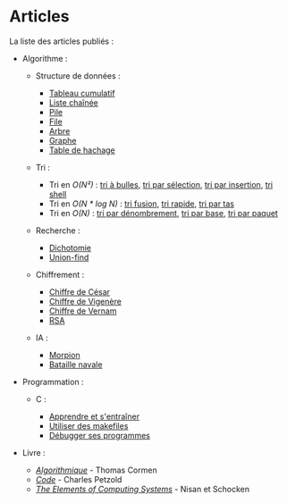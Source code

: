 Articles
========


La liste des articles publiés :

- Algorithme :

    - Structure de données :

         - [Tableau cumulatif](http://napnac.ga/algo/structure/tableau_cumulatif.html)
         - [Liste chaînée](http://napnac.ga/algo/structure/liste_chainee.html)
         - [Pile](http://napnac.ga/algo/structure/pile.html)
         - [File](http://napnac.ga/algo/structure/file.html)
         - [Arbre](http://napnac.ga/algo/structure/arbre.html)
         - [Graphe](http://napnac.ga/algo/structure/graphe.html)
         - [Table de hachage ](http://napnac.ga/algo/structure/table_hachage.html)
 
    - Tri :
 
         - Tri en *O(N²)* : [tri à bulles](http://napnac.ga/algo/tri/tri_bulles.html), [tri par sélection](http://napnac.ga/algo/tri/tri_selection.html), [tri par insertion](http://napnac.ga/algo/tri/tri_insertion.html), [tri shell](http://napnac.ga/algo/tri/tri_shell.html)
         - Tri en *O(N \* log N)* : [tri fusion](http://napnac.ga/algo/tri/tri_fusion.html), [tri rapide](http://napnac.ga/algo/tri/tri_rapide.html), [tri par tas](http://napnac.ga/algo/tri/tri_tas.html)
         - Tri en *O(N)* : [tri par dénombrement](http://napnac.ga/algo/tri/tri_denombrement.html), [tri par base](http://napnac.ga/algo/tri/tri_base.html), [tri par paquet](http://napnac.ga/algo/tri/tri_paquet.html)
 
    - Recherche :
 
         - [Dichotomie](http://napnac.ga/algo/recherche/dichotomie.html)
         - [Union-find](http://napnac.ga/algo/recherche/union_find.html)
 
    - Chiffrement :
 
         - [Chiffre de César](http://napnac.ga/algo/chiffrement/chiffre_cesar.html)
         - [Chiffre de Vigenère](http://napnac.ga/algo/chiffrement/chiffre_vigenere.html)
         - [Chiffre de Vernam](http://napnac.ga/algo/chiffrement/chiffre_vernam.html)
         - [RSA](http://napnac.ga/algo/chiffrement/rsa.html)
 
    - IA :
 
         - [Morpion](http://napnac.ga/algo/ia/morpion.html)
         - [Bataille navale](http://napnac.ga/algo/ia/bataille_navale.html)
 
- Programmation :
 
    - C :

         - [Apprendre et s'entraîner](http://napnac.ga/prog/c/apprendre_entrainer.html)
         - [Utiliser des makefiles](http://napnac.ga/prog/c/makefiles.html)
         - [Débugger ses programmes](http://napnac.ga/prog/debugger.html)
 
- Livre :
 
    - [*Algorithmique*](http://napnac.ga/livre/algorithmique.html) - Thomas Cormen
    - [*Code*](http://napnac.ga/livre/code.html) - Charles Petzold
    - [*The Elements of Computing Systems*](http://napnac.ga/livre/the_elements_of_computing_systems.html) - Nisan et Schocken


